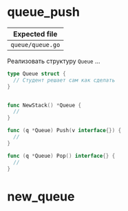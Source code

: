 # queue_push

| Expected file    |
| ---------------- |
| `queue/queue.go` |

Реализовать структуру `Queue` ...

```go
type Queue struct {
  // Студент решает сам как сделать
}


func NewStack() *Queue {
  //
}

func (q *Queue) Push(v interface{}) {
  //
}

func (q *Queue) Pop() interface{} {
  //
}
```
# new_queue
